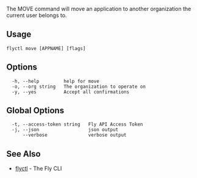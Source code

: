 The MOVE command will move an application to another
organization the current user belongs to.


## Usage
~~~
flyctl move [APPNAME] [flags]
~~~

## Options

~~~
  -h, --help         help for move
  -o, --org string   The organization to operate on
  -y, --yes          Accept all confirmations
~~~

## Global Options

~~~
  -t, --access-token string   Fly API Access Token
  -j, --json                  json output
      --verbose               verbose output
~~~

## See Also

* [flyctl](/docs/flyctl/help/)	 - The Fly CLI

